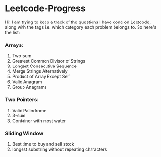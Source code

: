 # Leetcode-Progress
Hi! I am trying to keep a track of the questions I have done on Leetcode, along with the tags i.e. which category each problem belongs to. So here's the list:

### Arrays:
1. Two-sum
2. Greatest Common Divisor of Strings
3. Longest Consecutive Sequence
4. Merge Strings Alternatively
5. Product of Array Except Self
6. Valid Anagram
7. Group Anagrams

### Two Pointers:
1. Valid Palindrome
2. 3-sum
3. Container with most water

### Sliding Window
1. Best time to buy and sell stock
2. longest substring without repeating characters
